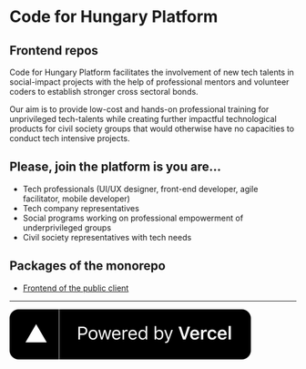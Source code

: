 # Code for Hungary Platform

## Frontend repos


Code for Hungary Platform facilitates the involvement of new tech talents in social-impact projects with the help of professional mentors and volunteer coders to establish stronger cross sectoral bonds.

Our aim is to provide low-cost and hands-on professional training for unprivileged tech-talents while creating further impactful technological products for civil society groups that would otherwise have no capacities to conduct tech intensive projects.

## Please, join the platform is you are...

- Tech professionals (UI/UX designer, front-end developer, agile facilitator, mobile developer)
- Tech company representatives
- Social programs working on professional empowerment of underprivileged groups
- Civil society representatives with tech needs

## Packages of the monorepo

- [Frontend of the public client](./packages/c4hu-client)

---

[![Powered by Vercel](./assets/powered-by-vercel.svg)](https://vercel.com?utm_source=C4HU&utm_campaign=oss)

